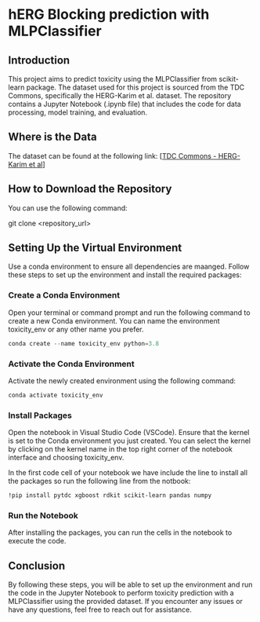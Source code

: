 # hERG Blocking prediction with MLPClassifier 

## Introduction

This project aims to predict toxicity using the MLPClassifier from scikit-learn package. The dataset used for this project is sourced from the TDC Commons, specifically the HERG-Karim et al. dataset. The repository contains a Jupyter Notebook (.ipynb file) that includes the code for data processing, model training, and evaluation.

## Where is the Data
The dataset can be found at the following link: [[TDC Commons - HERG-Karim et al](https://tdcommons.ai/single_pred_tasks/tox#herg-karim-et-al)] 

## How to Download the Repository
You can use the following command:

git clone <repository_url>

## Setting Up the Virtual Environment
Use a conda environment to ensure all dependencies are maanged. Follow these steps to set up the environment and install the required packages:

### Create a Conda Environment
Open your terminal or command prompt and run the following command to create a new Conda environment. You can name the environment toxicity_env or any other name you prefer.

```python
conda create --name toxicity_env python=3.8
```

### Activate the Conda Environment
Activate the newly created environment using the following command:
```python
conda activate toxicity_env
```

### Install Packages
Open the notebook in Visual Studio Code (VSCode). Ensure that the kernel is set to the Conda environment you just created. You can select the kernel by clicking on the kernel name in the top right corner of the notebook interface and choosing toxicity_env.

In the first code cell of your notebook we have include the line to install all the packages so run the following line from the notbook: 
```bash
!pip install pytdc xgboost rdkit scikit-learn pandas numpy
```

### Run the Notebook
After installing the packages, you can run the cells in the notebook to execute the code.

## Conclusion
By following these steps, you will be able to set up the environment and run the code in the Jupyter Notebook to perform toxicity prediction with a MLPClassifier using the provided dataset. If you encounter any issues or have any questions, feel free to reach out for assistance.
